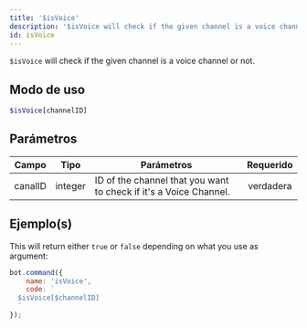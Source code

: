 ```yaml
---
title: '$isVoice'
description: '$isVoice will check if the given channel is a voice channel or not.'
id: isVoice
---
```


`$isVoice` will check if the given channel is a voice channel or not.

## Modo de uso

```php
$isVoice[channelID]
```

## Parámetros

| Campo   | Tipo    | Parámetros                                                        | Requerido |
| ------- | ------- | ----------------------------------------------------------------- |:---------:|
| canalID | integer | ID of the channel that you want to check if it's a Voice Channel. | verdadera |

## Ejemplo(s)

This will return either `true` or `false` depending on what you use as argument:

```javascript
bot.command({
    name: 'isVoice',
    code: `
  $isVoice[$channelID]
  `
});
```